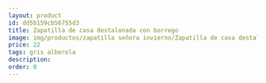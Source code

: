```yaml
---
layout: product
id: dd5b159cb56755d3
title: Zapatilla de casa destalonada con borrego
image: img/productos/zapatilla señora invierno/Zapatilla de casa destalonada con borrego=22=gris alberola.webp
price: 22
tags: gris alberola
description: 
order: 0
---
```

